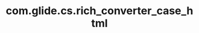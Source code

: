 ---
layout: page
title: com.glide.cs.rich_converter_case_html
description: ""
value: "<table class=\"card\" style=\"background-color:var(--button-background-color);padding-top:10px;padding-bottom:10px;padding-right:10px;padding-left:10px;width:80vw;max-width:500px;\" >
            <tr><td class=\"name\" style=\"font-family: 'SourceSansProBold'; font-weight:bold;\" >@@@number@@@</td><td class = \"value\"><a class = \"link\" target=\"_blank\" href=\"___href___\" style=\"color:--client-link-color;\" >###number###</a></td></tr>
            <tr><td class=\"name\" style=\"font-family: 'SourceSansProBold'; font-weight:bold;\" >@@@contact_type@@@</td><td class = \"value\">###contact_type###</td></tr>
            <tr><td class=\"name\" style=\"font-family: 'SourceSansProBold'; font-weight:bold;\" >@@@state@@@</td><td class = \"value\">###state###</td></tr>
            <tr><td class=\"name\" style=\"font-family: 'SourceSansProBold'; font-weight:bold;\" >@@@priority@@@</td><td class = \"value\">###priority###</td></tr>
            <tr><td class=\"name\" style=\"font-family: 'SourceSansProBold'; font-weight:bold;\" >@@@sys_updated_on@@@</td><td class = \"value\">###sys_updated_on###</td></tr>
</table>"
---